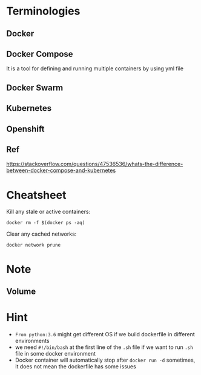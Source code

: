 # Terminologies

## Docker

## Docker Compose
It is a tool for defining and running multiple containers by using yml file

## Docker Swarm

## Kubernetes

## Openshift

## Ref  
https://stackoverflow.com/questions/47536536/whats-the-difference-between-docker-compose-and-kubernetes  

# Cheatsheet  
Kill any stale or active containers:  
```
docker rm -f $(docker ps -aq)
```

Clear any cached networks:  
```
docker network prune
```

# Note
## Volume


# Hint
* `From python:3.6` might get different OS if we build dockerfile in different environments
* we need `#!/bin/bash` at the first line of the `.sh` file if we want to run `.sh` file in some docker environment
* Docker container will automatically stop after `docker run -d` sometimes, it does not mean the dockerfile has some issues

